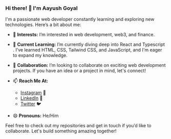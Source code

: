 ### Hi there! 👋 I'm Aayush Goyal

I'm a passionate web developer constantly learning and exploring new technologies. Here’s a bit about me:

- 👀 **Interests:** I’m interested in web development, web3, and finance.

- 🌱 **Current Learning:** I’m currently diving deep into React and Typescript . I’ve learned HTML, CSS, Tailwind CSS, and JavaScript, and I'm eager to expand my knowledge.

- 💞️ **Collaboration:** I’m looking to collaborate on exciting web development projects. If you have an idea or a project in mind, let's connect!
  
- 📫 **Reach Me At:**
  - [Instagram](https://www.instagram.com/aayushgoyal01) 📸
  - [LinkedIn](https://www.linkedin.com/in/aayush-goyal00) 💼
  - [Twitter](https://twitter.com/AayushG90661528) 🐦
    
- 😄 **Pronouns:** He/Him


Feel free to check out my repositories and get in touch if you’d like to collaborate. Let's build something amazing together!
